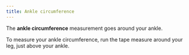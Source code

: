 ```yaml
---
title: Ankle circumference
---
```


The **ankle circumference** measurement goes around your ankle.

To measure your ankle circumference, run the tape measure around your leg, just above your ankle.
<MeasieImage />
